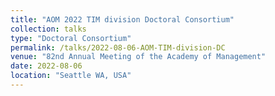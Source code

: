 ```yaml
---
title: "AOM 2022 TIM division Doctoral Consortium"
collection: talks
type: "Doctoral Consortium"
permalink: /talks/2022-08-06-AOM-TIM-division-DC
venue: "82nd Annual Meeting of the Academy of Management"
date: 2022-08-06
location: "Seattle WA, USA"
---
```

